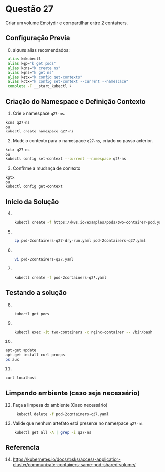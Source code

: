 # Questão 27

Criar um volume Emptydir e compartilhar entre 2 containers.

## Configuração Previa
0. alguns alias recomendados:
```bash
 alias k=kubectl
 alias kgp="k get pods"
 alias kcns="k create ns"
 alias kgns="k get ns"
 alias kgtx="k config get-contexts"
 alias kctx="k config set-context --current --namespace"
 complete -F __start_kubectl k
```

## Criação do Namespace e Definição Contexto 
1. Crie o namespace `q27-ns`.
```bash
kcns q27-ns
ou
kubectl create namespace q27-ns
```
2. Mude o contexto para o namespace `q27-ns`, criado no passo anterior.
```bash
kctx q27-ns
ou
kubectl config set-context --current --namespace q27-ns
```
3. Confirme a mudança de contexto
```bash
kgtx
ou
kubectl config get-context
```

## Início da Solução
4. 
```bash
    kubectl create -f https://k8s.io/examples/pods/two-container-pod.yaml --dry-run=client -o yaml > pod-2containers-q27-dry-run.yaml
```
5. 
```bash
    cp pod-2containers-q27-dry-run.yaml pod-2containers-q27.yaml
```
6. 
```bash
    vi pod-2containers-q27.yaml
```
7. 
```bash
    kubectl create -f pod-2containers-q27.yaml
```

## Testando a solução
8. 
```bash
    kubectl get pods
```
9. 
```bash
    kubectl exec -it two-containers -c nginx-container -- /bin/bash
```
10. 
```bash
apt-get update
apt-get install curl procps
ps aux
```
11. 
```bash
curl localhost
```

## Limpando ambiente (caso seja necessário)
12. Faça a limpesa do ambiente (Caso necessário)
```bash
     kubectl delete -f pod-2containers-q27.yaml
```
13. Valide que nenhum artefato está presente no namespace `q27-ns`
```bash
    kubectl get all -A | grep -i q27-ns
```

## Referencia
14. https://kubernetes.io/docs/tasks/access-application-cluster/communicate-containers-same-pod-shared-volume/